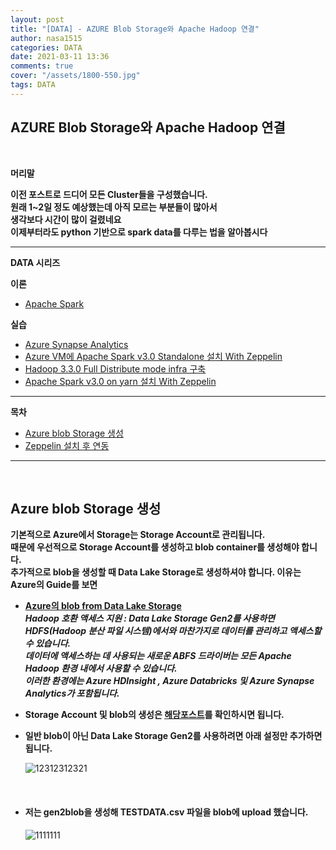 ```yaml
---
layout: post
title: "[DATA] - AZURE Blob Storage와 Apache Hadoop 연결"
author: nasa1515
categories: DATA
date: 2021-03-11 13:36
comments: true
cover: "/assets/1800-550.jpg"
tags: DATA
---
```




## **AZURE Blob Storage와 Apache Hadoop 연결**


<br/>

**머리말**  

**이전 포스트로 드디어 모든 Cluster들을 구성했습니다.**  
**원래 1~2일 정도 예상했는데 아직 모르는 부분들이 많아서**  
**생각보다 시간이 많이 걸렸네요**  
**이제부터라도 python 기반으로 spark data를 다루는 법을 알아봅시다**  



 
---

**DATA 시리즈**


**이론**



 - [Apache Spark](https://nasa1515.github.io/data/2021/03/03/spark.html)


**실습** 

 - [Azure Synapse Analytics](https://nasa1515.github.io/data/2021/02/25/azure-synapse.html)
 - [Azure VM에 Apache Spark v3.0 Standalone 설치 With Zeppelin](https://nasa1515.github.io/data/2021/03/04/Spark2.html)
 - [Hadoop 3.3.0 Full Distribute mode infra 구축](https://nasa1515.github.io/data/2021/03/08/hadoop.html)
 - [Apache Spark v3.0 on yarn 설치 With Zeppelin](https://nasa1515.github.io/data/2021/03/10/spark-yarn.html)

---



**목차**


- [Azure blob Storage 생성](#a1)
- [Zeppelin 설치 후 연동](#a2)

--- 

<br/>

## **Azure blob Storage 생성**   <a name="a1"></a>   

**기본적으로 Azure에서 Storage는 Storage Account로 관리됩니다.**  
**때문에 우선적으로 Storage Account를 생성하고 blob container를 생성해야 합니다.**  
**추가적으로 blob을 생성할 때 Data Lake Storage로 생성하셔야 합니다. 이유는 Azure의 Guide를 보면**   

* **[Azure의 blob from Data Lake Storage](https://docs.microsoft.com/ko-kr/azure/storage/blobs/data-lake-storage-introduction)**  
***Hadoop 호환 액세스 지원 : Data Lake Storage Gen2를 사용하면  
HDFS(Hadoop 분산 파일 시스템)에서와 마찬가지로 데이터를 관리하고 액세스할 수 있습니다.  
데이터에 액세스하는 데 사용되는 새로운 ABFS 드라이버는 모든 Apache Hadoop 환경 내에서 사용할 수 있습니다.  
 이러한 환경에는 Azure HDInsight , Azure Databricks 및 Azure Synapse Analytics가 포함됩니다.***

* **Storage Account 및 blob의 생성은 [해당포스트](https://nasa1515.github.io/azure/2021/02/08/AZURE-Storageservice.html#a2)를 확인하시면 됩니다.**


* **일반 blob이 아닌 Data Lake Storage Gen2를 사용하려면 아래 설정만 추가하면 됩니다.**

    ![12312312321](https://user-images.githubusercontent.com/69498804/110719567-66493380-8250-11eb-91fb-544039709c2f.png)

<br/>

* #### **저는 gen2blob을 생성해 TESTDATA.csv 파일을 blob에 upload 했습니다.**

    ![1111111](https://user-images.githubusercontent.com/69498804/110719632-8678f280-8250-11eb-993f-41a1d2c57793.JPG)
